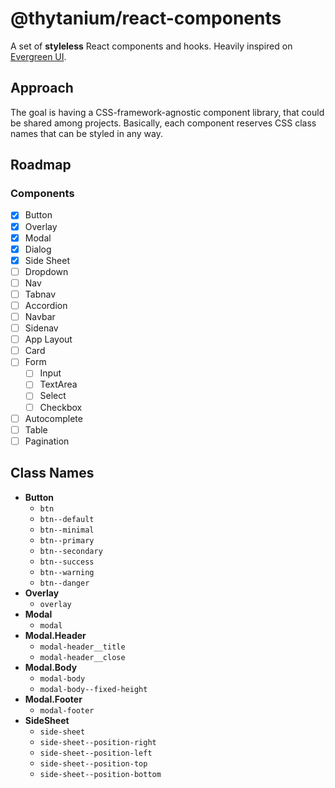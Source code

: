 # @thytanium/react-components

A set of **styleless** React components and hooks. Heavily inspired on [Evergreen UI](https://evergreen.segment.com).

## Approach

The goal is having a CSS-framework-agnostic component library, that could be shared among projects.
Basically, each component reserves CSS class names that can be styled in any way.

## Roadmap

### Components

- [x] Button
- [x] Overlay
- [x] Modal
- [x] Dialog
- [x] Side Sheet
- [ ] Dropdown
- [ ] Nav
- [ ] Tabnav
- [ ] Accordion
- [ ] Navbar
- [ ] Sidenav
- [ ] App Layout
- [ ] Card
- [ ] Form
  - [ ] Input
  - [ ] TextArea
  - [ ] Select
  - [ ] Checkbox
- [ ] Autocomplete
- [ ] Table
- [ ] Pagination

## Class Names

- **Button**
  - `btn`
  - `btn--default`
  - `btn--minimal`
  - `btn--primary`
  - `btn--secondary`
  - `btn--success`
  - `btn--warning`
  - `btn--danger`
- **Overlay**
  - `overlay`
- **Modal**
  - `modal`
- **Modal.Header**
  - `modal-header__title`
  - `modal-header__close`
- **Modal.Body**
  - `modal-body`
  - `modal-body--fixed-height`
- **Modal.Footer**
  - `modal-footer`
- **SideSheet**
  - `side-sheet`
  - `side-sheet--position-right`
  - `side-sheet--position-left`
  - `side-sheet--position-top`
  - `side-sheet--position-bottom`
